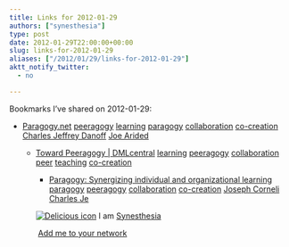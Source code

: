 ```yaml
---
title: Links for 2012-01-29
authors: ["synesthesia"]
type: post
date: 2012-01-29T22:00:00+00:00
slug: links-for-2012-01-29 
aliases: ["/2012/01/29/links-for-2012-01-29"]
aktt_notify_twitter:
  - no

---
```

Bookmarks I&#8217;ve shared on 2012-01-29:

  * [Paragogy.net][1] 
    [peeragogy][2] [learning][3] [paragogy][4] [collaboration][5] [co-creation][6] [Charles Jeffrey Danoff][7] [Joe Arided][8] </li> 
    
      * [Toward Peeragogy | DMLcentral][9] 
        [learning][3] [peeragogy][2] [collaboration][5] [peer][10] [teaching][11] [co-creation][6] </li> 
        
          * [Paragogy: Synergizing individual and organizational learning][12] 
            [paragogy][4] [peeragogy][2] [collaboration][5] [co-creation][6] [Joseph Corneli][13] [Charles Je][14] </li> </ul> 
            
            <p class="deliciouslink">
              <a href="https://del.icio.us/synesthesia" title="See all my bookmarks on del.icio.us"><img src="https://www.synesthesia.co.uk/images/deliciousicon.jpg" alt="Delicious icon" /></a>&nbsp;I am <a href="https://del.icio.us/synesthesia" title="See all my bookmarks on del.icio.us">Synesthesia</a>
            </p>
            
            <p class="deliciouslink">
              <a href="https://del.icio.us/network?add=synesthesia" title="Add me to your del.icio.us network"><img src="https://www.synesthesia.co.uk/images/add.gif" alt="" /></a>&nbsp;<a href="https://del.icio.us/network?add=synesthesia" title="Add me to your del.icio.us network">Add me to your network</a>
            </p>

 [1]: https://paragogy.net/Main_Page
 [2]: https://www.delicious.com/synesthesia/peeragogy
 [3]: https://www.delicious.com/synesthesia/learning
 [4]: https://www.delicious.com/synesthesia/paragogy
 [5]: https://www.delicious.com/synesthesia/collaboration
 [6]: https://www.delicious.com/synesthesia/co-creation
 [7]: https://www.delicious.com/synesthesia/Charles+Jeffrey+Danoff
 [8]: https://www.delicious.com/synesthesia/Joe+Arided
 [9]: https://dmlcentral.net/blog/howard-rheingold/toward-peeragogy
 [10]: https://www.delicious.com/synesthesia/peer
 [11]: https://www.delicious.com/synesthesia/teaching
 [12]: https://metameso.org/~joe/docs/paragogy-final.pdf
 [13]: https://www.delicious.com/synesthesia/Joseph+Corneli
 [14]: https://www.delicious.com/synesthesia/Charles+Je